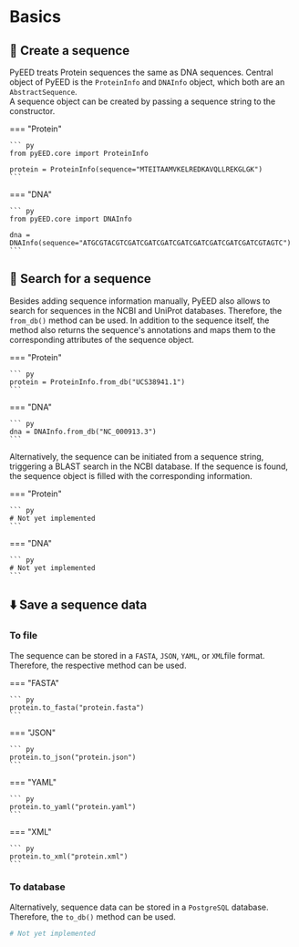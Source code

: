 # Basics

## 🧬 Create a sequence
PyEED treats Protein sequences the same as DNA sequences. Central object of PyEED is the `ProteinInfo` and `DNAInfo` object, which both are an `AbstractSequence`.  
A sequence object can be created by passing a sequence string to the constructor.  

=== "Protein"

    ``` py
    from pyEED.core import ProteinInfo

    protein = ProteinInfo(sequence="MTEITAAMVKELREDKAVQLLREKGLGK")
    ```

=== "DNA"

    ``` py
    from pyEED.core import DNAInfo

    dna = DNAInfo(sequence="ATGCGTACGTCGATCGATCGATCGATCGATCGATCGATCGATCGTAGTC")
    ```


## 🔎 Search for a sequence

Besides adding sequence information manually, PyEED also allows to search for sequences in the NCBI and UniProt databases. Therefore, the `from_db()` method can be used. In addition to the sequence itself, the method also returns the sequence's annotations and maps them to the corresponding attributes of the sequence object.

=== "Protein"

    ``` py
    protein = ProteinInfo.from_db("UCS38941.1")
    ```

=== "DNA"

    ``` py
    dna = DNAInfo.from_db("NC_000913.3")
    ```



Alternatively, the sequence can be initiated from a sequence string, triggering a BLAST search in the NCBI database. If the sequence is found, the sequence object is filled with the corresponding information.

=== "Protein"

    ``` py
    # Not yet implemented
    ```

=== "DNA"

    ``` py
    # Not yet implemented
    ```

## ⬇️ Save a sequence data

### To file

The sequence can be stored in a `FASTA`, `JSON`, `YAML`, or `XML`file format. Therefore, the respective method can be used.

=== "FASTA"

    ``` py
    protein.to_fasta("protein.fasta")
    ```

=== "JSON"

    ``` py
    protein.to_json("protein.json")
    ```

=== "YAML"

    ``` py
    protein.to_yaml("protein.yaml")
    ```

=== "XML"

    ``` py
    protein.to_xml("protein.xml")
    ```

### To database
Alternatively, sequence data can be stored in a `PostgreSQL` database. Therefore, the `to_db()` method can be used.

```py
# Not yet implemented
```
